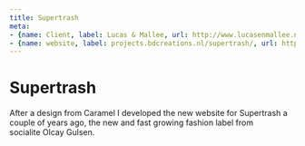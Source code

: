 ```yaml
---
title: Supertrash
meta: 
- {name: Client, label: Lucas & Mallee, url: http://www.lucasenmallee.nl/}
- {name: website, label: projects.bdcreations.nl/supertrash/, url: http://projects.bdcreations.nl/supertrash/}
---
```

# Supertrash
After a design from Caramel I developed the new website for Supertrash a couple of years ago, the new and fast growing fashion label from socialite&nbsp;Olcay Gulsen.